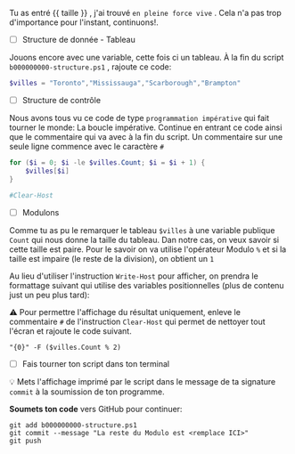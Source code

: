 Tu as entré {{ taille }} , j'ai trouvé `en pleine force vive` . Cela n'a pas trop d'importance pour l'instant, continuons!.

- [ ] Structure de donnée - Tableau

Jouons encore avec une variable, cette fois ci un tableau. À la fin du script `b000000000-structure.ps1` , rajoute ce code:

```powershell
$villes = "Toronto","Mississauga","Scarborough","Brampton"
```

- [ ] Structure de contrôle

Nous avons tous vu ce code de type `programmation impérative` qui fait tourner le monde: La boucle impérative. Continue en entrant ce code ainsi que le commentaire qui va avec à la fin du script. Un commentaire sur une seule ligne commence avec le caractère `#`

```powershell
for ($i = 0; $i -le $villes.Count; $i = $i + 1) {
    $villes[$i]
}

#Clear-Host

```

- [ ] Modulons

Comme tu as pu le remarquer le tableau `$villes` à une variable publique `Count` qui nous donne la taille du tableau. Dan notre cas, on veux savoir si cette taille est paire. Pour le savoir on va utilise l'opérateur Modulo `%` et si la taille est impaire (le reste de la division), on obtient un `1`

Au lieu d'utiliser l'instruction `Write-Host` pour afficher, on prendra le formattage suivant qui utilise des variables positionnelles (plus de contenu just un peu plus tard): 

:warning: Pour permettre l'affichage du résultat uniquement, enleve le commentaire `#` de l'instruction `Clear-Host` qui permet de nettoyer tout l'écran et rajoute le code suivant.

```
"{0}" -F ($villes.Count % 2)
```

- [ ] Fais tourner ton script dans ton terminal

:bulb: Mets l'affichage imprimé par le script dans le message de ta signature `commit` à la soumission de ton programme.


**Soumets ton code** vers GitHub pour continuer:
```
git add b000000000-structure.ps1
git commit --message "La reste du Modulo est <remplace ICI>"
git push
```
